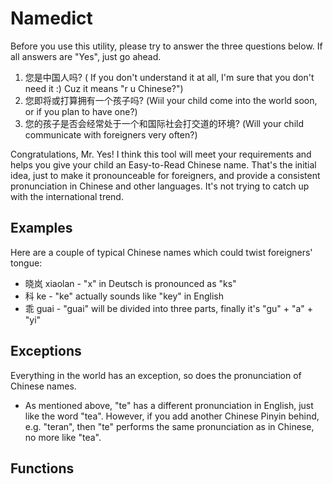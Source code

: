 # Namedict

Before you use this utility, please try to answer the three questions below.  If all answers are "Yes", just go ahead.

1. 您是中国人吗? ( If you don't understand it at all, I'm sure that you don't need it :)  Cuz it means "r u Chinese?")
2. 您即将或打算拥有一个孩子吗? (Wiil your child come into the world soon, or if you plan to have one?)
3. 您的孩子是否会经常处于一个和国际社会打交道的环境? (Will your child communicate with foreigners very often?)

Congratulations, Mr. Yes!  I think this tool will meet your requirements and helps you give your child an Easy-to-Read Chinese name.  That's the initial idea, just to make it pronounceable for foreigners, and provide a consistent pronunciation in Chinese and other languages.  It's not trying to catch up with the international trend.

## Examples

Here are a couple of typical Chinese names which could twist foreigners' tongue:

* 晓岚 xiaolan  -  "x" in Deutsch is pronounced as "ks"
*   科 ke       -  "ke" actually sounds like "key" in English
*   乖 guai     -  "guai" will be divided into three parts, finally it's "gu" + "a" + "yi"

## Exceptions

Everything in the world has an exception, so does the pronunciation of Chinese names.

* As mentioned above, "te" has a different pronunciation in English, just like the word "tea".  However, if you add another Chinese Pinyin behind, e.g. "teran", then "te" performs the same pronunciation as in Chinese, no more like "tea".

## Functions

